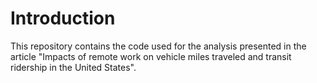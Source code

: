 # Introduction

This repository contains the code used for the analysis presented in the article "Impacts of remote work on vehicle miles traveled and transit ridership in the United States".
